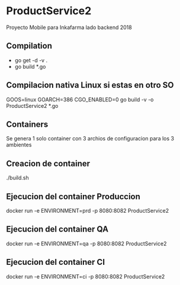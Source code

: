
# ProductService2
Proyecto Mobile para Inkafarma lado backend
2018

Compilation
-----------
* go get -d -v .
* go build *.go

Compilacion nativa Linux si estas en otro SO
--------------------------------------------
GOOS=linux GOARCH=386 CGO_ENABLED=0 go build -v -o ProductService2 *.go

Containers
-----------
Se genera 1 solo container con 3 archios de configuracion para los 3 ambientes

Creacion de container 
---------------------
./build.sh

Ejecucion del container Produccion
----------------------------------
docker run -e ENVIRONMENT=prd -p 8080:8082 ProductService2

Ejecucion del container QA
---------------------------
docker run -e ENVIRONMENT=qa -p 8080:8082 ProductService2

Ejecucion del container CI
---------------------------
docker run -e ENVIRONMENT=ci -p 8080:8082 ProductService2
